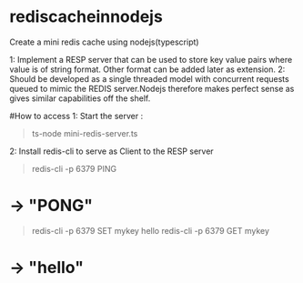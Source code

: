 # rediscacheinnodejs
Create a mini redis cache using nodejs(typescript)

1: Implement a RESP server that can be used to store key value pairs where value is of string format. Other format can be added later as extension.
2: Should be developed as a single threaded model with concurrent requests queued to mimic the REDIS server.Nodejs therefore makes perfect sense as gives 
similar capabilities off the shelf.

#How to access
1: Start the server : 
  > ts-node mini-redis-server.ts

2: Install redis-cli to serve as Client to the RESP server
  > redis-cli -p 6379 PING
  # -> "PONG"

  > redis-cli -p 6379 SET mykey hello
  > redis-cli -p 6379 GET mykey
  # -> "hello"


